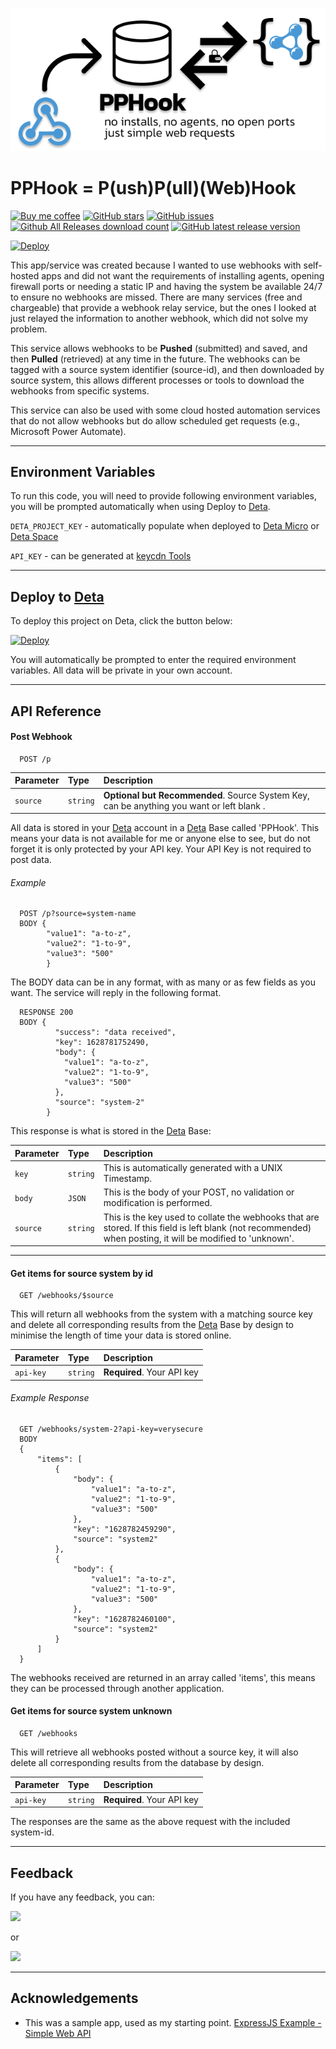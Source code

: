 ![PPHook](https://github.com/tomcollis/PPHook/blob/main/img/PPHook-Banner.png?raw=true)

# PPHook = **P**(ush)**P**(ull)(Web)**Hook**
[![Buy me coffee](https://img.shields.io/badge/Buy%20me%20-coffee!-orange.svg?logo=buy-me-a-coffee&color=795548)](https://paypal.me/TomCollisUK/2)
[![GitHub stars](https://img.shields.io/github/stars/tomcollis/PPHook)](https://github.com/tomcollis/PPHook/stargazers)
[![GitHub issues](https://img.shields.io/github/issues/tomcollis/PPHook)](https://github.com/tomcollis/PPHook/issues)
[![Github All Releases download count](https://img.shields.io/github/downloads/tomcollis/PPHook/total.svg?style=flat)](https://github.com/tomcollis/PPHook/releases/latest)
[![GitHub latest release version](https://img.shields.io/github/v/release/tomcollis/PPHook.svg?style=flat)](https://github.com/tomcollis/PPHook/releases/latest)

[![Deploy](https://button.deta.dev/1/svg)](https://go.deta.dev/deploy)

This app/service was created because I wanted to use webhooks with self-hosted apps and did not want the requirements of installing agents, opening firewall ports or needing a static IP and having the system be available 24/7 to ensure no webhooks are missed. There are many services (free and chargeable) that provide a webhook relay service, but the ones I looked at just relayed the information to another webhook, which did not solve my problem.

This service allows webhooks to be **Pushed** (submitted) and saved, and then **Pulled** (retrieved) at any time in the future. The webhooks can be tagged with a source system identifier (source-id), and then downloaded by source system, this allows different processes or tools to download the webhooks from specific systems.

This service can also be used with some cloud hosted automation services that do not allow webhooks but do allow scheduled get requests (e.g., Microsoft Power Automate).

___
## Environment Variables

To run this code, you will need to provide following environment variables, you will be prompted automatically when using Deploy to [Deta](https://www.deta.sh/).

`DETA_PROJECT_KEY` - automatically populate when deployed to [Deta Micro](https://www.deta.sh/) or [Deta Space](https://deta.space/)

`API_KEY` - can be generated at [keycdn Tools](https://tools.keycdn.com/sha256-online-generator)

___
## Deploy to [Deta](https://www.deta.sh/)

To deploy this project on Deta, click the button below:

[![Deploy](https://button.deta.dev/1/svg)](https://go.deta.dev/deploy)

You will automatically be prompted to enter the required environment variables.
All data will be private in your own account.

___
## API Reference

#### Post Webhook

```http
  POST /p
```

| Parameter | Type     | Description                |
| :-------- | :------- | :------------------------- |
| `source` | `string` | **Optional but Recommended**. Source System Key, can be anything you want or left blank .|

All data is stored in your [Deta](https://www.deta.sh/) account in a [Deta](https://www.deta.sh/) Base called 'PPHook'. This means your data is not available for me or anyone else to see, but do not forget it is only protected by your API key. Your API Key is not required to post data.

###### Example

```http
  POST /p?source=system-name
  BODY {
        "value1": "a-to-z",
        "value2": "1-to-9",
        "value3": "500"
        }
```

The BODY data can be in any format, with as many or as few fields as you want. The service will reply in the following format.

```http
  RESPONSE 200
  BODY {
          "success": "data received",
          "key": 1628781752490,
          "body": {
            "value1": "a-to-z",
            "value2": "1-to-9",
            "value3": "500"
          },
          "source": "system-2"
        }
```
This response is what is stored in the [Deta](https://www.deta.sh/) Base:

| Parameter | Type     | Description                |
| :-------- | :------- | :------------------------- |
| `key`     | `string` | This is automatically generated with a UNIX Timestamp. |
| `body`    | `JSON`   | This is the body of your POST, no validation or modification is performed. |
| `source`  | `string` | This is the key used to collate the webhooks that are stored. If this field is left blank (not recommended) when posting, it will be modified to 'unknown'. |

___

#### Get items for source system by id

```http
  GET /webhooks/$source
```
This will return all webhooks from the system with a matching source key and delete all corresponding results from the [Deta](https://www.deta.sh/) Base by design to minimise the length of time your data is stored online.

| Parameter | Type     | Description                |
| :-------- | :------- | :------------------------- |
| `api-key` | `string` | **Required**. Your API key |

###### Example Response

```http
  GET /webhooks/system-2?api-key=verysecure
  BODY
  {
      "items": [
          {
              "body": {
                  "value1": "a-to-z",
                  "value2": "1-to-9",
                  "value3": "500"
              },
              "key": "1628782459290",
              "source": "system2"
          },
          {
              "body": {
                  "value1": "a-to-z",
                  "value2": "1-to-9",
                  "value3": "500"
              },
              "key": "1628782460100",
              "source": "system2"
          }
      ]
  }
```

The webhooks received are returned in an array called 'items', this means they can be processed through another application.

#### Get items for source system unknown

```http
  GET /webhooks
```
This will retrieve all webhooks posted without a source key, it will also delete all corresponding results from the database by design.

| Parameter | Type     | Description                |
| :-------- | :------- | :------------------------- |
| `api-key` | `string` | **Required**. Your API key |

The responses are the same as the above request with the included system-id.

___
## Feedback

If you have any feedback, you can:

[![](https://img.shields.io/static/v1?label=Message%20on&message=Telegram&color=27A7E7&logo=telegram&style=for-the-badge)](https://t.me/tomcollis)

or

[![](https://img.shields.io/static/v1?label=Create%20New&message=Issue&color=4EC820&logo=github&style=for-the-badge)](https://github.com/tomcollis/PPHook/issues)

___
## Acknowledgements
 - This was a sample app, used as my starting point. [ExpressJS Example - Simple Web API](https://github.com/expressjs/express/blob/28db2c2c5cf992c897d1fbbc6b119ee02fe32ab1/examples/web-service/index.js)
